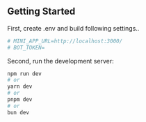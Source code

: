 
## Getting Started


First, create .env and build following settings..

```bash
# MINI_APP_URL=http://localhost:3000/
# BOT_TOKEN=
```

Second, run the development server:

```bash
npm run dev
# or
yarn dev
# or
pnpm dev
# or
bun dev
```


